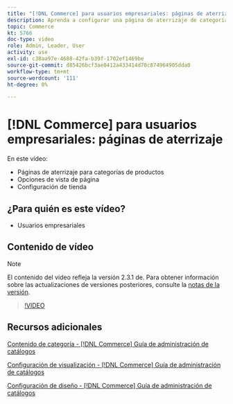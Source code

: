 ```yaml
---
title: "[!DNL Commerce] para usuarios empresariales: páginas de aterrizaje"
description: Aprenda a configurar una página de aterrizaje de categoría y controlar la apariencia.
topic: Commerce
kt: 5766
doc-type: video
role: Admin, Leader, User
activity: use
exl-id: c38aa97e-4688-42fa-b39f-1702ef1469be
source-git-commit: d85426bcf3ae0412a433414d70c874964905dda0
workflow-type: tm+mt
source-wordcount: '111'
ht-degree: 0%

---
```


# [!DNL Commerce] para usuarios empresariales: páginas de aterrizaje

En este vídeo:

- Páginas de aterrizaje para categorías de productos
- Opciones de vista de página
- Configuración de tienda

## ¿Para quién es este vídeo?

- Usuarios empresariales

## Contenido de vídeo

>[!NOTE]
>
>El contenido del vídeo refleja la versión 2.3.1 de. Para obtener información sobre las actualizaciones de versiones posteriores, consulte la [notas de la versión](https://experienceleague.adobe.com/docs/commerce-operations/release/notes/overview.html).

>[!VIDEO](https://video.tv.adobe.com/v/36388?quality=12&learn=on)

## Recursos adicionales

[Contenido de categoría - [!DNL Commerce] Guía de administración de catálogos](https://experienceleague.adobe.com/docs/commerce-admin/catalog/categories/create/categories-content-settings.html)

[Configuración de visualización - [!DNL Commerce] Guía de administración de catálogos](https://experienceleague.adobe.com/docs/commerce-admin/catalog/categories/create/categories-display-settings.html)

[Configuración de diseño - [!DNL Commerce] Guía de administración de catálogos](https://experienceleague.adobe.com/docs/commerce-admin/catalog/categories/create/categories-custom-design.html)
